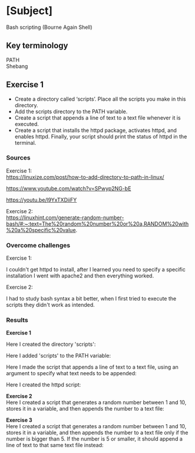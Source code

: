 # [Subject]
Bash scripting (Bourne Again Shell)

## Key terminology
PATH  
Shebang

## Exercise 1
* Create a directory called ‘scripts’. Place all the scripts you make in this directory.
* Add the scripts directory to the PATH variable.
* Create a script that appends a line of text to a text file whenever it is executed.
* Create a script that installs the httpd package, activates httpd, and enables httpd. Finally, your script should print the status of httpd in the terminal.

### Sources  
Exercise 1:  
https://linuxize.com/post/how-to-add-directory-to-path-in-linux/

https://www.youtube.com/watch?v=SPwyp2NG-bE 

https://youtu.be/l9YxTXDiiFY

Exercise 2:  
https://linuxhint.com/generate-random-number-bash/#:~:text=The%20random%20number%20or%20a,RANDOM%20with%20a%20specific%20value.

### Overcome challenges
Exercise 1:  

I couldn't get httpd to install, after I learned you need to specify a specific installation I went with apache2 and then everything worked.

Exercise 2:  

I had to study bash syntax a bit better, when I first tried to execute the scripts they didn't work as intended.

### Results
**Exercise 1**  

Here I created the directory 'scripts':  

Here I added 'scripts' to the PATH variable:  

Here I made the script that appends a line of text to a text file, using an argument to specify what text needs to be appended:  

Here I created the httpd script: 

**Exercise 2**  
Here I created a script that generates a random number between 1 and 10, stores it in a variable, and then appends the number to a text file:  

**Exercise 3**  
Here I created a script that generates a random number between 1 and 10, stores it in a variable, and then appends the number to a text file only if the number is bigger than 5. If the number is 5 or smaller, it should append a line of text to that same text file instead:  

